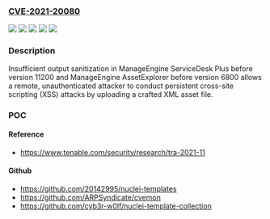 ### [CVE-2021-20080](https://cve.mitre.org/cgi-bin/cvename.cgi?name=CVE-2021-20080)
![](https://img.shields.io/static/v1?label=Product&message=ManageEngine%20AssetExplorer&color=blue)
![](https://img.shields.io/static/v1?label=Product&message=ManageEngine%20ServiceDesk%20Plus&color=blue)
![](https://img.shields.io/static/v1?label=Version&message=Before%2011200%20&color=brightgreen)
![](https://img.shields.io/static/v1?label=Version&message=Before%206800%20&color=brightgreen)
![](https://img.shields.io/static/v1?label=Vulnerability&message=Unauthenticated%20Stored%20Cross-site%20Scripting%20(XSS)&color=brightgreen)

### Description

Insufficient output sanitization in ManageEngine ServiceDesk Plus before version 11200 and ManageEngine AssetExplorer before version 6800 allows a remote, unauthenticated attacker to conduct persistent cross-site scripting (XSS) attacks by uploading a crafted XML asset file.

### POC

#### Reference
- https://www.tenable.com/security/research/tra-2021-11

#### Github
- https://github.com/20142995/nuclei-templates
- https://github.com/ARPSyndicate/cvemon
- https://github.com/cyb3r-w0lf/nuclei-template-collection

